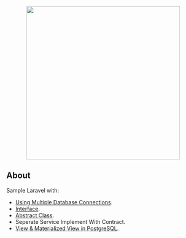 <p align="center"><a href="https://laravel.com" target="_blank"><img src="https://raw.githubusercontent.com/laravel/art/master/logo-lockup/5%20SVG/2%20CMYK/1%20Full%20Color/laravel-logolockup-cmyk-red.svg" width="400"></a></p>

## About

Sample Laravel with:
- [Using Multiple Database Connections](https://laravel.com/docs/7.x/database#using-multiple-database-connections).
- [Interface](#).
- [Abstract Class](#).
- Seperate Service Implement With Contract.
- [View & Materialized View in PostgreSQL](#).
